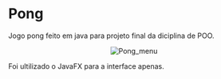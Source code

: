 # Pong

Jogo pong feito em java para projeto final da diciplina de POO.

<div align="center">

![Pong_menu](https://user-images.githubusercontent.com/40917812/65825051-7d58b900-e248-11e9-8f7b-679903044951.png)

</div>

Foi ultilizado o JavaFX para a interface apenas.
